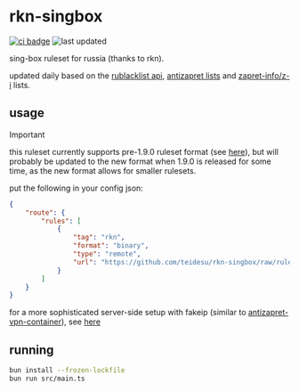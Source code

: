 # rkn-singbox

[![ci badge](https://github.com/teidesu/rkn-singbox/actions/workflows/update.yaml/badge.svg)](https://github.com/teidesu/rkn-singbox/actions/workflows/update.yaml)
![last updated](https://img.shields.io/github/last-commit/teidesu/rkn-singbox/ruleset?label=updated)

sing-box ruleset for russia (thanks to rkn).

updated daily based on the [rublacklist api](https://reestr.rublacklist.net/),
[antizapret lists](https://bitbucket.org/anticensority/antizapret-pac-generator-light/src/master/config/)
and [zapret-info/z-i](https://github.com/zapret-info/z-i) lists.

## usage

> [!IMPORTANT]
> this ruleset currently supports pre-1.9.0 ruleset format (see [here](https://sing-box.sagernet.org/migration/#domain_suffix-behavior-update)),
> but will probably be updated to the new format when 1.9.0 is released for some time, as the new format allows for smaller rulesets.

put the following in your config json:
```json
{
    "route": {
        "rules": [
            {
                "tag": "rkn",
                "format": "binary",
                "type": "remote",
                "url": "https://github.com/teidesu/rkn-singbox/raw/ruleset/rkn-ruleset.srs"
            }
        ]
    }
}
```

for a more sophisticated server-side setup with fakeip (similar to [antizapret-vpn-container](https://bitbucket.org/anticensority/antizapret-vpn-container)),
see [here](https://github.com/teidesu/nixos/blob/master/hosts/koi/services/sing-box.nix)

## running

```bash
bun install --frozen-lockfile
bun run src/main.ts
```

